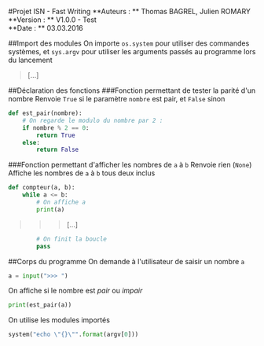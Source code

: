 #Projet ISN - Fast Writing
**Auteurs :  **  Thomas BAGREL, Julien ROMARY  
**Version :  **  V1.0.0 - Test  
**Date :     **  03.03.2016  

##Import des modules
On importe `os.system` pour utiliser des commandes systèmes, et
`sys.argv` pour utiliser les arguments passés au programme lors du
lancement

>\[...\]


##Déclaration des fonctions
###Fonction permettant de tester la parité d'un nombre
Renvoie `True` si le paramètre `nombre` est pair, et `False` sinon
```python
def est_pair(nombre):
    # On regarde le modulo du nombre par 2 :
    if nombre % 2 == 0:
        return True
    else:
        return False
```
###Fonction permettant d'afficher les nombres de `a` à `b`
 Renvoie rien (`None`)  
 Affiche les nombres de `a` à `b` tous deux inclus
```python
def compteur(a, b):
    while a <= b:
        # On affiche a
        print(a)
```
>>>\[...\]

```python
        # On finit la boucle
        pass
```
##Corps du programme
On demande à l'utilisateur de saisir un nombre `a`
```python
a = input(">>> ")
```
On affiche si le nombre est _pair_ ou _impair_
```python
print(est_pair(a))
```
On utilise les modules importés
```python
system("echo \"{}\"".format(argv[0]))
```

